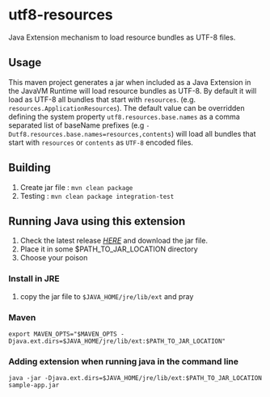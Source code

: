 # utf8-resources

Java Extension mechanism to load resource bundles as UTF-8 files.
                                                                
## Usage

This maven project generates a jar when included as a Java Extension in the JavaVM Runtime will load resource bundles as UTF-8.
By default it will load as UTF-8 all bundles that start with `resources`. (e.g. `resources.ApplicationResources`).
The default value can be overridden defining the system property `utf8.resources.base.names` as a comma separated list of baseName prefixes (e.g `-Dutf8.resources.base.names=resources,contents`)
will load all bundles that start with `resources` or `contents` as `UTF-8` encoded files.

## Building

1. Create jar file : `mvn clean package`
2. Testing : `mvn clean package integration-test`

## Running Java using this extension

1. Check the latest release [*HERE*](https://repo.fenixedu.org/fenixedu-maven-repository/org/fenixedu/utf8-resources/) and download the jar file.
2. Place it in some $PATH_TO_JAR_LOCATION directory
3. Choose your poison

### Install in JRE

1. copy the jar file to `$JAVA_HOME/jre/lib/ext` and pray

### Maven

`export MAVEN_OPTS="$MAVEN_OPTS -Djava.ext.dirs=$JAVA_HOME/jre/lib/ext:$PATH_TO_JAR_LOCATION"`

### Adding extension when running java in the command line

`java -jar -Djava.ext.dirs=$JAVA_HOME/jre/lib/ext:$PATH_TO_JAR_LOCATION sample-app.jar`
